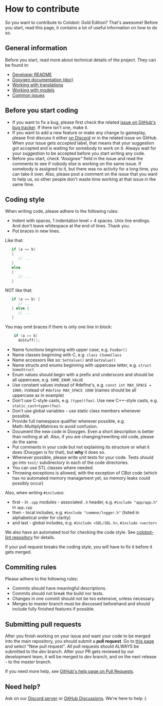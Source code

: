 # How to contribute

So you want to contribute to Colobot: Gold Edition? That's awesome! Before you start, read this page, it contains a lot of useful information on how to do so.

## General information

Before you start, read more about technical details of the project. They can be found in:

* [Developer README](README-dev.md)
* [Doxygen documentation (doc)](https://github.com/colobot/colobot/actions)
* [Working with translations](https://github.com/colobot/colobot/wiki/Working-with-translations)
* [Working with models](https://github.com/colobot/colobot/wiki/Working-with-Colobot:-Gold-Edition-models)
* [Common issues](https://github.com/colobot/colobot/wiki/Common-Issues)

## Before you start coding

* If you want to fix a bug, please first check the related [issue on GitHub's bug tracker](https://github.com/colobot/colobot/issues). If there isn't one, make it.
* If you want to add a new feature or make any change to gameplay, please first discuss it either [on Discord](https://discord.gg/56Fm9kb) or in the related issue on GitHub. When your issue gets *accepted* label, that means that your suggestion got accepted and is waiting for somebody to work on it. Always wait for your suggestion to be accepted before you start writing any code.
* Before you start, check *"Assignee"* field in the issue and read the comments to see if nobody else is working on the same issue. If somebody is assigned to it, but there was no activity for a long time, you can take it over. Also, please post a comment on the issue that you want to help us, so other people don't waste time working at that issue in the same time.

## Coding style

When writing code, please adhere to the following rules:

* Indent with spaces, 1 indentation level = 4 spaces. Unix line endings. And don't leave whitespace at the end of lines. Thank you.
* Put braces in new lines.

Like that:

```c++
   if (a == b)
   {
      // ...
   }
   else
   {
      // ...
   }
```

NOT like that:

```c++
   if (a == b) {
      // ...
   } else {
      // ...
   }
```

You may omit braces if there is only one line in block:

```c++
    if (a == b)
      doStuff();
```

* Name functions beginning with upper case, e.g. `FooBar()`
* Name classes beginning with C, e.g. `class CSomeClass`
* Name accessors like so: `SetValue()` and `GetValue()`
* Name structs and enums beginning with uppercase letter, e.g. `struct SomeStruct`
* Enum values should begin with a prefix and underscore and should be all uppercase, e.g. `SOME_ENUM_VALUE`
* Use constant values instead of #define's, e.g. `const int MAX_SPACE = 1000;` instead of `#define MAX_SPACE 1000` (names should be all uppercase as in example)
* Don't use C-style casts, e.g. `(type)(foo)`. Use new C++-style casts, e.g. `static_cast<type>(foo)`.
* Don't use global variables - use static class members whenever possible.
* Provide full namespace qualifier wherever possible, e.g. Math::MultiplyMatrices to avoid confusion.
* Document the new code in Doxygen. Even a short description is better than nothing at all. Also, if you are changing/rewriting old code, please do the same.
* Put comments in your code but not explaining its structure or what it does (Doxygen is for that), but **why** it does so.
* Whenever possible, please write unit tests for your code. Tests should go into `test/` subdirectory in each of the code directories.
* You can use STL classes where needed.
* Throwing exceptions is allowed, with the exception of CBot code (which has no automated memory management yet, so memory leaks could possibly occur)

Also, when writing `#include`s:

* first - in `.cpp` modules - associated `.h` header, e.g. `#include "app/app.h"` in `app.cpp`
* then - local includes, e.g. `#include "common/logger.h"` (listed in alphabetical order for clarity)
* and last - global includes, e.g. `#include <SDL/SDL.h>`, `#include <vector>`

We also have an automated tool for checking the code style. See [colobot-lint repository](https://github.com/colobot/colobot-lint) for details.

If your pull request breaks the coding style, you will have to fix it before it gets merged.

## Commiting rules

Please adhere to the following rules:
* Commits should have meaningful descriptions.
* Commits should not break the build nor tests.
* Changes in one commit should not be too extensive, unless necessary.
* Merges to *master* branch must be discussed beforehand and should include fully finished features if possible.

## Submitting pull requests

After you finish working on your issue and want your code to be merged into the main repository, you should submit a **pull request**. Go to [this page](https://github.com/colobot/colobot/pulls) and select "New pull request". All pull requests should ALWAYS be submitted to the *dev* branch. After your PR gets reviewed by our development team, it will be merged to *dev* branch, and on the next release - to the *master* branch.

If you need more help, see [GitHub's help page on Pull Requests](https://help.github.com/articles/using-pull-requests/).

## Need help?

Ask on our [Discord server](https://discord.gg/56Fm9kb) or [GitHub Discussions](https://github.com/colobot/colobot/discussions). We're here to help :)
